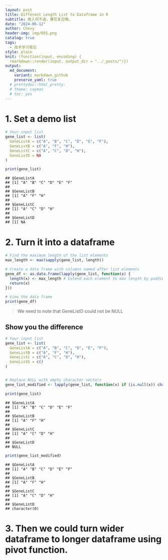 ```yaml
---
layout: post
title: Different Length List to Dataframe in R
subtitle: 故人何不返，春花复应晚。
date: "2024-06-12"
author: Chevy
header-img: img/055.png
catalog: true
tags:
  - 技术学习笔记
style: plain 
knit: (function(input, encoding) {
  rmarkdown::render(input, output_dir = "../_posts/")})
output: 
  md_document:
    variant: markdown_github
    preserve_yaml: true
  # prettydoc::html_pretty:
  # theme: cayman
  # toc: yes
---
```


# 1. Set a demo list

``` r
# Your input list
gene_list <- list(
  GeneListA = c("A", "B", "C", "D", "E", "F"),
  GeneListB = c("A", "F", "H"),
  GeneListC = c("A", "C", "D", "H"),
  GeneListD = NA
)

print(gene_list)
```

    ## $GeneListA
    ## [1] "A" "B" "C" "D" "E" "F"
    ## 
    ## $GeneListB
    ## [1] "A" "F" "H"
    ## 
    ## $GeneListC
    ## [1] "A" "C" "D" "H"
    ## 
    ## $GeneListD
    ## [1] NA

# 2. Turn it into a dataframe

``` r
# Find the maximum length of the list elements
max_length <- max(sapply(gene_list, length))

# Create a data frame with columns named after list elements
gene_df <- as.data.frame(lapply(gene_list, function(x) {
  length(x) <- max_length # Extend each element to max length by padding with NAs
  return(x)
}))

# View the data frame
print(gene_df)
```

> We need to note that GeneListD could not be NULL

## Show you the difference

``` r
# Your input list
gene_list <- list(
  GeneListA = c("A", "B", "C", "D", "E", "F"),
  GeneListB = c("A", "F", "H"),
  GeneListC = c("A", "C", "D", "H"),
  GeneListD = c()
)


# Replace NULL with empty character vectors
gene_list_modified <- lapply(gene_list, function(x) if (is.null(x)) character(0) else x)

print(gene_list)
```

    ## $GeneListA
    ## [1] "A" "B" "C" "D" "E" "F"
    ## 
    ## $GeneListB
    ## [1] "A" "F" "H"
    ## 
    ## $GeneListC
    ## [1] "A" "C" "D" "H"
    ## 
    ## $GeneListD
    ## NULL

``` r
print(gene_list_modified)
```

    ## $GeneListA
    ## [1] "A" "B" "C" "D" "E" "F"
    ## 
    ## $GeneListB
    ## [1] "A" "F" "H"
    ## 
    ## $GeneListC
    ## [1] "A" "C" "D" "H"
    ## 
    ## $GeneListD
    ## character(0)

# 3. Then we could turn wider dataframe to longer dataframe using pivot function.
